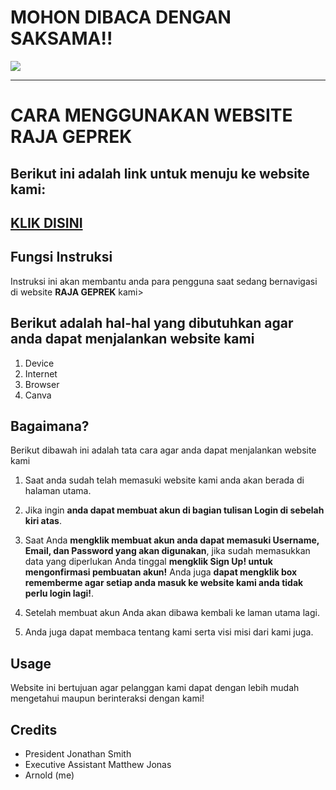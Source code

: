 # __MOHON DIBACA DENGAN SAKSAMA!!__
![](content/Instruction.jpg)
<hr>

# CARA MENGGUNAKAN WEBSITE __RAJA GEPREK__
## Berikut ini adalah link untuk menuju ke website kami:
## [KLIK DISINI](https://roaringuniv.my.canva.site/raja-geprek)

## Fungsi Instruksi
Instruksi ini akan membantu anda para pengguna saat sedang bernavigasi di website __RAJA GEPREK__ kami>

## Berikut adalah hal-hal yang dibutuhkan agar anda dapat menjalankan website kami
1. Device
2. Internet
3. Browser
4. Canva

## Bagaimana?
Berikut dibawah ini adalah tata cara agar anda dapat menjalankan website kami

1. Saat anda sudah telah memasuki website kami anda akan berada di halaman utama.

2. Jika ingin __anda dapat membuat akun di bagian tulisan Login di sebelah kiri atas__.

3. Saat Anda __mengklik membuat akun anda dapat memasuki Username, Email, dan Password yang akan digunakan__, jika sudah memasukkan data yang diperlukan Anda tinggal __mengklik Sign Up! untuk mengonfirmasi pembuatan akun!__ Anda juga __dapat mengklik box rememberme agar setiap anda masuk ke website kami anda tidak perlu login lagi!__.

4. Setelah membuat akun Anda akan dibawa kembali ke laman utama lagi.

5. Anda juga dapat membaca tentang  kami serta visi misi dari kami juga.

## Usage
Website ini bertujuan agar pelanggan kami dapat dengan lebih mudah mengetahui maupun berinteraksi dengan kami!

## Credits
 
- President Jonathan Smith
- Executive Assistant Matthew Jonas
- Arnold (me)
